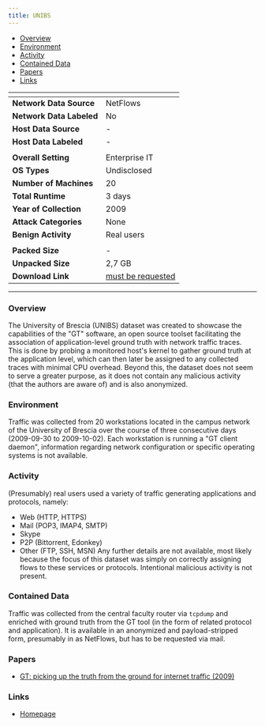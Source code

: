 ```yaml
---
title: UNIBS
---
```


- [Overview](#overview)
- [Environment](#environment)
- [Activity](#activity)
- [Contained Data](#contained-data)
- [Papers](#papers)
- [Links](#links)

| <!-- -->                 | <!-- -->                                                           |
|--------------------------|--------------------------------------------------------------------|
| **Network Data Source**  | NetFlows                                                           |
| **Network Data Labeled** | No                                                                 |
| **Host Data Source**     | -                                                                  |
| **Host Data Labeled**    | -                                                                  |
|                          |                                                                    |
| **Overall Setting**      | Enterprise IT                                                      |
| **OS Types**             | Undisclosed                                                        |
| **Number of Machines**   | 20                                                                 |
| **Total Runtime**        | 3 days                                                             |
| **Year of Collection**   | 2009                                                               |
| **Attack Categories**    | None                                                               |
| **Benign Activity**      | Real users                                                         |
|                          |                                                                    |
| **Packed Size**          | -                                                                  |
| **Unpacked Size**        | 2,7 GB                                                             |
| **Download Link**        | [must be requested](http://netweb.ing.unibs.it/~ntw/tools/traces/) |

***

### Overview
The University of Brescia (UNIBS) dataset was created to showcase the capabilities of the "GT" software, an open source toolset facilitating the association of application-level ground truth with network traffic traces.
This is done by probing a monitored host's kernel to gather ground truth at the application level, which can then later be assigned to any collected traces with minimal CPU overhead.
Beyond this, the dataset does not seem to serve a greater purpose, as it does not contain any malicious activity (that the authors are aware of) and is also anonymized.

### Environment
Traffic was collected from 20 workstations located in the campus network of the University of Brescia over the course of three consecutive days (2009-09-30 to 2009-10-02).
Each workstation is running a "GT client daemon", information regarding network configuration or specific operating systems is not available.

### Activity
(Presumably) real users used a variety of traffic generating applications and protocols, namely:
- Web (HTTP, HTTPS)
- Mail (POP3, IMAP4, SMTP)
- Skype
- P2P (Bittorrent, Edonkey)
- Other (FTP, SSH, MSN)
Any further details are not available, most likely because the focus of this dataset was simply on correctly assigning flows to these services or protocols.
Intentional malicious activity is not present.

### Contained Data
Traffic was collected from the central faculty router via `tcpdump` and enriched with ground truth from the GT tool (in the form of related protocol and application).
It is available in an anonymized and payload-stripped form, presumably in as NetFlows, but has to be requested via mail.

### Papers
- [GT: picking up the truth from the ground for internet traffic (2009)](https://doi.org/10.1145/1629607.1629610)

### Links
- [Homepage](http://netweb.ing.unibs.it/~ntw/tools/traces/)